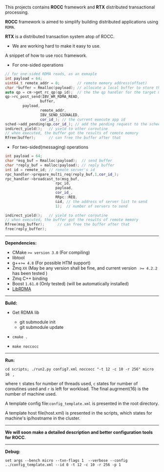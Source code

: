 This projects contains **ROCC** framework and **RTX** distributed transactional processing. 

**ROCC** framework is aimed to simplify building distributed applications using `RDMA`. 

**RTX** is a distributed transaction system atop of ROCC.

- We are working hard to make it easy to use.

A snippet of how to use rocc framework.

- For one-sided operations

```c++
// for one-sided RDMA reads, as an exmaple
int payload = 64; 
uint64_t remote_addr = 0;        // remote memory address(offset)
char *buffer = Rmalloc(payload); // allocate a local buffer to store the result
auto qp = cm->get_rc_qp(qp_id);  // the the qp handler for the target machine
qp->rc_post_send(IBV_WR_RDMA_READ,
                buffer,
		payload,
                remote_addr,
                IBV_SEND_SIGNALED,
                cor_id_); // the current execute app id
sched->add_pending(qp,cor_id_); // add the pending request to the scheduler
indirect_yield();   // yield to other coroutine
// when executed, the buffer got the results of remote memory
Rfree(buffer);      // can free the buffer after that
```

- For two-sided(messaging) operations

```c++
int payload = 64;
char *msg_buf = Rmalloc(payload);  // send buffer
char *reply_buf = malloc(payload); // reply buffer
int id = remote_id; // remote server's id
rpc_handler->prepare_multi_req(reply_buf,1,cor_id_);
rpc_handler->broadcast_to(msg_buf,
                       rpc_id, 
                       payload,
                       cor_id_,
                       RRpc::REQ,
                       &id, // the address of server list to send
                       1);  // number of servers to send
                       
indirect_yield();   // yield to other coroutine
// when executed, the buffer got the results of remote memory
Rfree(msg_buffer);      // can free the buffer after that
free(reply_buffer);     
```



------

**Dependencies:**

- CMake `>= version 3.0` (For compiling)
- libtool
- g++`>= 4.8` (For possible HTM support)
- Zmq `XX` (May be any version shall be fine, and current version ` >= 4.2.2` has been tested )
- Zmq C++ binding
- Boost `1.61.0` (Only tested) (will be automatically installed)
- [LibRDMA](http://ipads.se.sjtu.edu.cn:1312/Windybeing/rdma_lib)

------

**Build:**

- Get RDMA lib
  - git submodule init
  - git submodule update


- `cmake .`
- `make noccocc`

------

**Run:**

`cd scripts; ./run2.py config7.xml noccocc "-t 12 -c 10 -r 256" micro 16 ` , 

where `t` states for number of threads used, `c` states for number of coroutines used and `r` is left for workload. The final augrment(16) is the number of machine used. 

A template config file:`config_template.xml` is presented in the root directory.

A template host file(host.xml) is presented in the scripts, which states for machine's ip/hostname in the cluster.

------

**We will soon make a detailed description and better configuration tools for ROCC**.

***

**Debug:**

```
set args --bench micro --txn-flags 1  --verbose --config ../config_template.xml --id 0 -t 12 -c 10 -r 256 -p 1
```